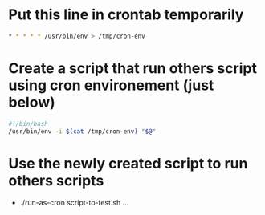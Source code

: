 # Put this line in crontab temporarily

``` bash
* * * * * /usr/bin/env > /tmp/cron-env
```

# Create a script that run others script using cron environement (just below)

``` bash
#!/bin/bash
/usr/bin/env -i $(cat /tmp/cron-env) "$@"
```

# Use the newly created script to run others scripts

* ./run-as-cron script-to-test.sh <arg> ...
